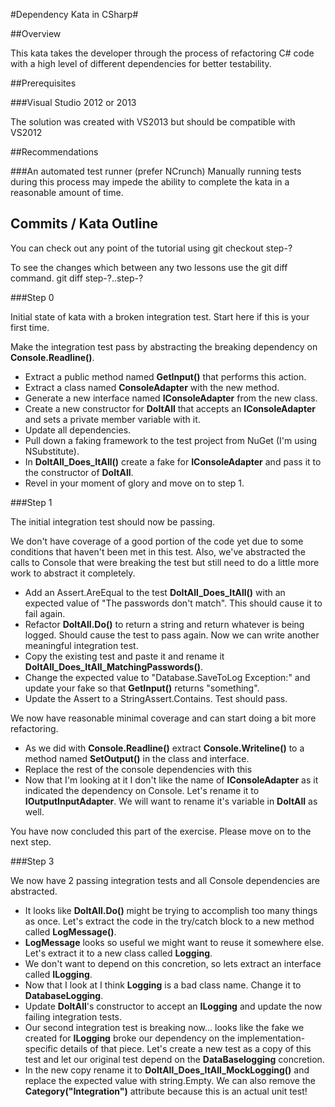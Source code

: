#Dependency Kata in CSharp#

##Overview

This kata takes the developer through the process of refactoring C# code with a high level of different dependencies for better testability.

##Prerequisites

###Visual Studio 2012 or 2013

The solution was created with VS2013 but should be compatible with VS2012

##Recommendations

###An automated test runner (prefer NCrunch)
Manually running tests during this process may impede the ability to complete the kata in a reasonable amount of time.

## Commits / Kata Outline

You can check out any point of the tutorial using
    git checkout step-?

To see the changes which between any two lessons use the git diff command.
    git diff step-?..step-?

###Step 0

Initial state of kata with a broken integration test. Start here if this is your first time.

Make the integration test pass by abstracting the breaking dependency on **Console.Readline()**. 


- Extract a public method named **GetInput()** that performs this action.
- Extract a class named **ConsoleAdapter** with the new method.
- Generate a new interface named **IConsoleAdapter** from the new class.
- Create a new constructor for **DoItAll** that accepts an **IConsoleAdapter** and sets a private member variable with it.
- Update all dependencies.
- Pull down a faking framework to the test project from NuGet (I'm using NSubstitute).
- In **DoItAll_Does_ItAll()** create a fake for **IConsoleAdapter** and pass it to the constructor of **DoItAll**.
- Revel in your moment of glory and move on to step 1.

###Step 1

The initial integration test should now be passing. 

We don't have coverage of a good portion of the code yet due to some conditions that haven't been met in this test. Also, we've abstracted the calls to Console that were breaking the test but still need to do a little more work to abstract it completely.

- Add an Assert.AreEqual to the test **DoItAll_Does_ItAll()** with an expected value of "The passwords don't match". This should cause it to fail again.
- Refactor **DoItAll.Do()** to return a string and return whatever is being logged. Should cause the test to pass again. Now we can write another meaningful integration test.
- Copy the existing test and paste it and rename it **DoItAll_Does_ItAll_MatchingPasswords()**.
- Change the expected value to "Database.SaveToLog Exception:" and update your fake so that **GetInput()** returns "something".
- Update the Assert to a StringAssert.Contains. Test should pass.
 
We now have reasonable minimal coverage and can start doing a bit more refactoring.

- As we did with **Console.Readline()** extract **Console.Writeline()** to a method named **SetOutput()** in the class and interface.
- Replace the rest of the console dependencies with this 
- Now that I'm looking at it I don't like the name of **IConsoleAdapter** as it indicated the dependency on Console. Let's rename it to **IOutputInputAdapter**. We will want to rename it's variable in **DoItAll** as well.

You have now concluded this part of the exercise. Please move on to the next step.

###Step 3

We now have 2 passing integration tests and all Console dependencies are abstracted.

- It looks like **DoItAll.Do()** might be trying to accomplish too many things as once. Let's extract the code in the try/catch block to a new method called **LogMessage()**.
- **LogMessage** looks so useful we might want to reuse it somewhere else. Let's extract it to a new class called **Logging**.
- We don't want to depend on this concretion, so lets extract an interface called **ILogging**.
- Now that I look at I think **Logging** is a bad class name. Change it to **DatabaseLogging**.
- Update **DoItAll**'s constructor to accept an **ILogging** and update the now failing integration tests.
- Our second integration test is breaking now... looks like the fake we created for **ILogging** broke our dependency on the implementation-specific details of that piece. Let's create a new test as a copy of this test and let our original test depend on the **DataBaselogging** concretion.
- In the new copy rename it to **DoItAll_Does_ItAll_MockLogging()** and replace the expected value with string.Empty. We can also remove the **Category("Integration")** attribute because this is an actual unit test!
